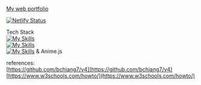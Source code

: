 [My web portfolio](https://rafaelgoulart.netlify.app/)

[![Netlify Status](https://api.netlify.com/api/v1/badges/a4a399e5-f87f-4e62-b0c4-ec052594eb78/deploy-status)](https://app.netlify.com/sites/rafaelgoulart/deploys)

Tech Stack \
[![My Skills](https://skillicons.dev/icons?i=js,html,css)](https://skillicons.dev) \
[![My Skills](https://skillicons.dev/icons?i=vue)](https://skillicons.dev) \
[![My Skills](https://skillicons.dev/icons?i=p5js)](https://skillicons.dev) & Anime.js

references: \
[https://github.com/bchiang7/v4](https://github.com/bchiang7/v4) \
[https://www.w3schools.com/howto/](https://www.w3schools.com/howto/)
